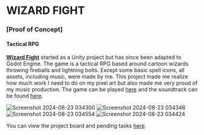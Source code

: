 # WIZARD FIGHT
### [Proof of Concept]
#### Tactical RPG

[**Wizard Fight**](https://github.com/mperez68/WizardFight) started as a Unity project but has since been adapted to Godot Engine. The game is a tactical RPG based around cartoon wizards throwing fireballs and lightning bolts. Except some basic spell icons, all assets, including music, were made by me. This project made me realize how much work I need to do on my pixel art but also made me very proud of my music production. The game can be played [here](https://github.com/mperez68/WizardFight/blob/5ade6d3eaece5580d9f5c72d65633402cc8d62d8/Wizard%20Fight.zip) and the soundtrack can be found [here](https://on.soundcloud.com/RWVdwBi6JeSSRrJY9).

![Screenshot 2024-08-23 034300](https://github.com/user-attachments/assets/f46643ca-7e36-4cd4-9b28-50d02531f374)
![Screenshot 2024-08-23 034346](https://github.com/user-attachments/assets/77466c37-2051-43e5-898b-9bf3956b4d27)
![Screenshot 2024-08-23 034554](https://github.com/user-attachments/assets/7fd72df9-9bba-4336-bccd-31b7c985d98b)
![Screenshot 2024-08-23 034424](https://github.com/user-attachments/assets/beeeb524-16e2-42c2-8c57-f6b3d99e1c6a)

You can view the project board and pending tasks [here](https://github.com/users/mperez68/projects/1/views/1).
